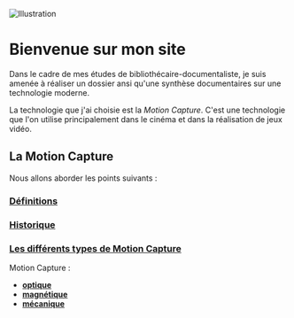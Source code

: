 ![Illustration](what-is-motion-capture-1024x683.jpg)

# Bienvenue sur mon site

Dans le cadre de mes études de bibliothécaire-documentaliste, je suis amenée à réaliser un dossier ansi qu'une synthèse documentaires sur une technologie moderne.

La technologie que j'ai choisie est la _Motion Capture_. C'est une technologie que l'on utilise principalement dans le cinéma et dans la réalisation de jeux vidéo.

## La Motion Capture

Nous allons aborder les points suivants :

### [Définitions](definitions.md)
### [Historique](histoire.md)
### [Les différents types de Motion Capture](typesmotioncapture.md)
Motion Capture : 
- [**optique**](optique.md)
- [**magnétique**](magnetique.md)
- [**mécanique**](mecanique.md)
